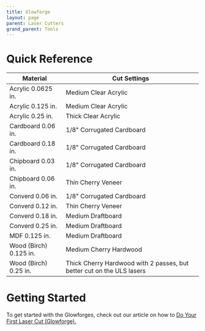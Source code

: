 ```yaml
---
title: Glowforge
layout: page
parent: Laser Cutters
grand_parent: Tools
---
```


# Quick Reference

| Material               | Cut Settings                                                          |
| ---------------------- | --------------------------------------------------------------------- |
| Acrylic 0.0625 in.     | Medium Clear Acrylic                                                  |
| Acrylic 0.125 in.      | Medium Clear Acrylic                                                  |
| Acrylic 0.25 in.       | Thick Clear Acrylic                                                   |
| Cardboard 0.06 in.     | 1/8" Corrugated Cardboard                                             |
| Cardboard 0.18 in.     | 1/8" Corrugated Cardboard                                             |
| Chipboard 0.03 in.     | 1/8" Corrugated Cardboard                                             |
| Chipboard 0.06 in.     | Thin Cherry Veneer                                                    |
| Converd 0.06 in.       | 1/8" Corrugated Cardboard                                             |
| Converd 0.12 in.       | Thin Cherry Veneer                                                    |
| Converd 0.18 in.       | Medium Draftboard                                                     |
| Converd 0.25 in.       | Medium Draftboard                                                     |
| MDF 0.125 in.          | Medium Draftboard                                                     |
| Wood (Birch) 0.125 in. | Medium Cherry Hardwood                                                |
| Wood (Birch) 0.25 in.  | Thick Cherry Hardwood with 2 passes, but better cut on the ULS lasers |

# Getting Started

To get started with the Glowforges, check out our article on how to [Do Your First Laser Cut (Glowforge).](https://gixlabs.github.io/how_to/first_lasercut.html)
